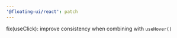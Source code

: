 ```yaml
---
'@floating-ui/react': patch
---
```


fix(useClick): improve consistency when combining with `useHover()`
